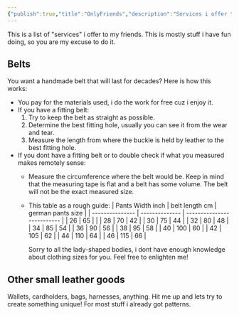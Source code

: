 ```yaml
---
{"publish":true,"title":"OnlyFriends","description":"Services i offer to my friends","cssclasses":""}
---
```


This is a list of "services" i offer to my friends. This is mostly stuff i have fun doing, so you are my excuse to do it.

## Belts
You want a handmade belt that will last for decades? Here is how this works:
- You pay for the materials used, i do the work for free cuz i enjoy it.
- If you have a fitting belt:
  1. Try to keep the belt as straight as possible.
  2. Determine the best fitting hole, usually you can see it from the wear and tear.
  3. Measure the length from where the buckle is held by leather to the best fitting hole.
- If you dont have a fitting belt or to double check if what you measured makes remotely sense:
  - Measure the circumference where the belt would be. Keep in mind that the measuring tape is flat and a belt has some volume. The belt will not be the exact measured size.
  - This table as a rough guide:
    | Pants Width inch | belt length cm | german pants size  |
    | --------------- | -------------- | -------------------------- |
    | 26              | 65             |                            |
    | 28              | 70             | 42                         |
    | 30              | 75             | 44                         |
    | 32              | 80             | 48                         |
    | 34              | 85             | 54                         |
    | 36              | 90             | 56                         |
    | 38              | 95             | 58                         |
    | 40              | 100            | 60                         |
    | 42              | 105            | 62                         |
    | 44              | 110            | 64                         |
    | 46              | 115            | 66                         |

    Sorry to all the lady-shaped bodies, i dont have enough knowledge about clothing sizes for you. Feel free to enlighten me!  

## Other small leather goods
Wallets, cardholders, bags, harnesses, anything. Hit me up and lets try to create something unique! For most stuff i already got patterns.